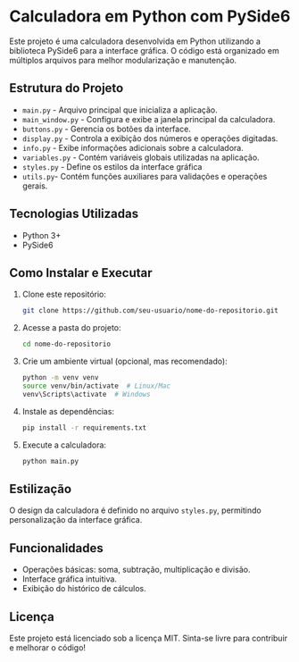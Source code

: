 # Calculadora em Python com PySide6

Este projeto é uma calculadora desenvolvida em Python utilizando a biblioteca PySide6 para a interface gráfica. O código está organizado em múltiplos arquivos para melhor modularização e manutenção.

## Estrutura do Projeto

- `main.py` - Arquivo principal que inicializa a aplicação.
- `main_window.py` - Configura e exibe a janela principal da calculadora.
- `buttons.py` - Gerencia os botões da interface.
- `display.py` - Controla a exibição dos números e operações digitadas.
- `info.py` - Exibe informações adicionais sobre a calculadora.
- `variables.py` - Contém variáveis globais utilizadas na aplicação.
- `styles.py` - Define os estilos da interface gráfica
- `utils.py`- Contém funções auxiliares para validações e operações gerais.

## Tecnologias Utilizadas

- Python 3+
- PySide6

## Como Instalar e Executar

1. Clone este repositório:
   ```bash
   git clone https://github.com/seu-usuario/nome-do-repositorio.git
   ```
2. Acesse a pasta do projeto:
   ```bash
   cd nome-do-repositorio
   ```
3. Crie um ambiente virtual (opcional, mas recomendado):
   ```bash
   python -m venv venv
   source venv/bin/activate  # Linux/Mac
   venv\Scripts\activate  # Windows
   ```
4. Instale as dependências:
   ```bash
   pip install -r requirements.txt
   ```
5. Execute a calculadora:
   ```bash
   python main.py
   ```

## Estilização
O design da calculadora é definido no arquivo `styles.py`, permitindo personalização da interface gráfica.

## Funcionalidades
- Operações básicas: soma, subtração, multiplicação e divisão.
- Interface gráfica intuitiva.
- Exibição do histórico de cálculos.

## Licença
Este projeto está licenciado sob a licença MIT. Sinta-se livre para contribuir e melhorar o código!

